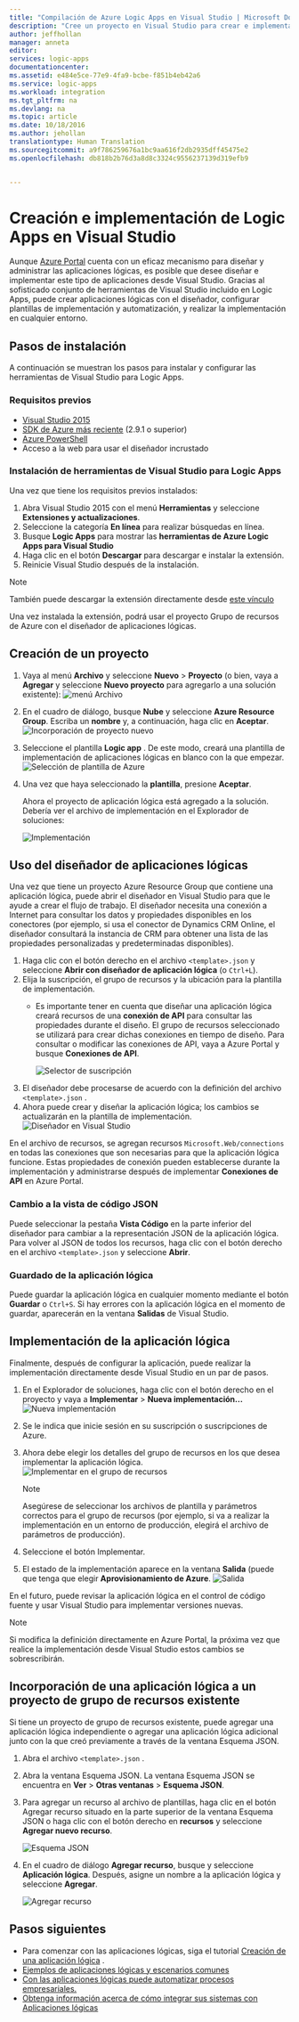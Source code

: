 ```yaml
---
title: "Compilación de Azure Logic Apps en Visual Studio | Microsoft Docs"
description: "Cree un proyecto en Visual Studio para crear e implementar la aplicación lógica."
author: jeffhollan
manager: anneta
editor: 
services: logic-apps
documentationcenter: 
ms.assetid: e484e5ce-77e9-4fa9-bcbe-f851b4eb42a6
ms.service: logic-apps
ms.workload: integration
ms.tgt_pltfrm: na
ms.devlang: na
ms.topic: article
ms.date: 10/18/2016
ms.author: jehollan
translationtype: Human Translation
ms.sourcegitcommit: a9f786259676a1bc9aa616f2db2935dff45475e2
ms.openlocfilehash: db818b2b76d3a8d8c3324c9556237139d319efb9


---
```

# <a name="build-and-deploy-logic-apps-in-visual-studio"></a>Creación e implementación de Logic Apps en Visual Studio
Aunque [Azure Portal](https://portal.azure.com/) cuenta con un eficaz mecanismo para diseñar y administrar las aplicaciones lógicas, es posible que desee diseñar e implementar este tipo de aplicaciones desde Visual Studio.  Gracias al sofisticado conjunto de herramientas de Visual Studio incluido en Logic Apps, puede crear aplicaciones lógicas con el diseñador, configurar plantillas de implementación y automatización, y realizar la implementación en cualquier entorno.  

## <a name="installation-steps"></a>Pasos de instalación
A continuación se muestran los pasos para instalar y configurar las herramientas de Visual Studio para Logic Apps.

### <a name="prerequisites"></a>Requisitos previos
* [Visual Studio 2015](https://www.visualstudio.com/downloads/download-visual-studio-vs.aspx)
* [SDK de Azure más reciente](https://azure.microsoft.com/downloads/) (2.9.1 o superior)
* [Azure PowerShell](https://github.com/Azure/azure-powershell#installation)
* Acceso a la web para usar el diseñador incrustado

### <a name="install-visual-studio-tools-for-logic-apps"></a>Instalación de herramientas de Visual Studio para Logic Apps
Una vez que tiene los requisitos previos instalados: 

1. Abra Visual Studio 2015 con el menú **Herramientas** y seleccione **Extensiones y actualizaciones**.
2. Seleccione la categoría **En línea** para realizar búsquedas en línea.
3. Busque **Logic Apps** para mostrar las **herramientas de Azure Logic Apps para Visual Studio**
4. Haga clic en el botón **Descargar** para descargar e instalar la extensión.
5. Reinicie Visual Studio después de la instalación.

> [!NOTE]
> También puede descargar la extensión directamente desde [este vínculo](https://visualstudiogallery.msdn.microsoft.com/e25ad307-46cf-412e-8ba5-5b555d53d2d9)
> 
> 

Una vez instalada la extensión, podrá usar el proyecto Grupo de recursos de Azure con el diseñador de aplicaciones lógicas.

## <a name="create-a-project"></a>Creación de un proyecto
1. Vaya al menú **Archivo** y seleccione **Nuevo** >  **Proyecto** (o bien, vaya a **Agregar** y seleccione **Nuevo proyecto** para agregarlo a una solución existente):  ![menú Archivo](./media/logic-apps-deploy-from-vs/filemenu.png)
2. En el cuadro de diálogo, busque **Nube** y seleccione **Azure Resource Group**. Escriba un **nombre** y, a continuación, haga clic en **Aceptar**.
    ![Incorporación de proyecto nuevo](./media/logic-apps-deploy-from-vs/addnewproject.png)
3. Seleccione el plantilla **Logic app** . De este modo, creará una plantilla de implementación de aplicaciones lógicas en blanco con la que empezar.
    ![Selección de plantilla de Azure](./media/logic-apps-deploy-from-vs/selectazuretemplate1.png)
4. Una vez que haya seleccionado la **plantilla**, presione **Aceptar**.
   
    Ahora el proyecto de aplicación lógica está agregado a la solución. Debería ver el archivo de implementación en el Explorador de soluciones:  
   
    ![Implementación](./media/logic-apps-deploy-from-vs/deployment.png)

## <a name="using-the-logic-app-designer"></a>Uso del diseñador de aplicaciones lógicas
Una vez que tiene un proyecto Azure Resource Group que contiene una aplicación lógica, puede abrir el diseñador en Visual Studio para que le ayude a crear el flujo de trabajo.  El diseñador necesita una conexión a Internet para consultar los datos y propiedades disponibles en los conectores (por ejemplo, si usa el conector de Dynamics CRM Online, el diseñador consultará la instancia de CRM para obtener una lista de las propiedades personalizadas y predeterminadas disponibles).

1. Haga clic con el botón derecho en el archivo `<template>.json` y seleccione **Abrir con diseñador de aplicación lógica** (o `Ctrl+L`).
2. Elija la suscripción, el grupo de recursos y la ubicación para la plantilla de implementación.
   * Es importante tener en cuenta que diseñar una aplicación lógica creará recursos de una **conexión de API** para consultar las propiedades durante el diseño.  El grupo de recursos seleccionado se utilizará para crear dichas conexiones en tiempo de diseño.  Para consultar o modificar las conexiones de API, vaya a Azure Portal y busque **Conexiones de API**.
   
     ![Selector de suscripción](./media/logic-apps-deploy-from-vs/designer_picker.png)
3. El diseñador debe procesarse de acuerdo con la definición del archivo `<template>.json` .
4. Ahora puede crear y diseñar la aplicación lógica; los cambios se actualizarán en la plantilla de implementación.
    ![Diseñador en Visual Studio](./media/logic-apps-deploy-from-vs/designer_in_vs.png)

En el archivo de recursos, se agregan recursos `Microsoft.Web/connections` en todas las conexiones que son necesarias para que la aplicación lógica funcione.  Estas propiedades de conexión pueden establecerse durante la implementación y administrarse después de implementar **Conexiones de API** en Azure Portal.

### <a name="switching-to-the-json-code-view"></a>Cambio a la vista de código JSON
Puede seleccionar la pestaña **Vista Código** en la parte inferior del diseñador para cambiar a la representación JSON de la aplicación lógica.  Para volver al JSON de todos los recursos, haga clic con el botón derecho en el archivo `<template>.json` y seleccione **Abrir**.

### <a name="saving-the-logic-app"></a>Guardado de la aplicación lógica
Puede guardar la aplicación lógica en cualquier momento mediante el botón **Guardar** o `Ctrl+S`.  Si hay errores con la aplicación lógica en el momento de guardar, aparecerán en la ventana **Salidas** de Visual Studio.

## <a name="deploying-your-logic-app"></a>Implementación de la aplicación lógica
Finalmente, después de configurar la aplicación, puede realizar la implementación directamente desde Visual Studio en un par de pasos. 

1. En el Explorador de soluciones, haga clic con el botón derecho en el proyecto y vaya a **Implementar** > **Nueva implementación...**
    ![Nueva implementación](./media/logic-apps-deploy-from-vs/newdeployment.png)
2. Se le indica que inicie sesión en su suscripción o suscripciones de Azure. 
3. Ahora debe elegir los detalles del grupo de recursos en los que desea implementar la aplicación lógica. 
    ![Implementar en el grupo de recursos](./media/logic-apps-deploy-from-vs/deploytoresourcegroup.png)
   
   > [!NOTE]
   > Asegúrese de seleccionar los archivos de plantilla y parámetros correctos para el grupo de recursos (por ejemplo, si va a realizar la implementación en un entorno de producción, elegirá el archivo de parámetros de producción). 
   > 
   > 
4. Seleccione el botón Implementar.
5. El estado de la implementación aparece en la ventana **Salida** (puede que tenga que elegir **Aprovisionamiento de Azure**. 
    ![Salida](./media/logic-apps-deploy-from-vs/output.png)

En el futuro, puede revisar la aplicación lógica en el control de código fuente y usar Visual Studio para implementar versiones nuevas. 

> [!NOTE]
> Si modifica la definición directamente en Azure Portal, la próxima vez que realice la implementación desde Visual Studio estos cambios se sobrescribirán.
> 
> 

## <a name="adding-a-logic-app-to-an-existing-resource-group-project"></a>Incorporación de una aplicación lógica a un proyecto de grupo de recursos existente
Si tiene un proyecto de grupo de recursos existente, puede agregar una aplicación lógica independiente o agregar una aplicación lógica adicional junto con la que creó previamente a través de la ventana Esquema JSON.
1. Abra el archivo `<template>.json` .
2. Abra la ventana Esquema JSON.  La ventana Esquema JSON se encuentra en **Ver** > **Otras ventanas** > **Esquema JSON**.
3. Para agregar un recurso al archivo de plantillas, haga clic en el botón Agregar recurso situado en la parte superior de la ventana Esquema JSON o haga clic con el botón derecho en **recursos** y seleccione **Agregar nuevo recurso**.

    ![Esquema JSON](./media/logic-apps-deploy-from-vs/jsonoutline.png)
    
4. En el cuadro de diálogo **Agregar recurso**, busque y seleccione **Aplicación lógica**. Después, asigne un nombre a la aplicación lógica y seleccione **Agregar**.

    ![Agregar recurso](./media/logic-apps-deploy-from-vs/addresource.png)

## <a name="next-steps"></a>Pasos siguientes
* Para comenzar con las aplicaciones lógicas, siga el tutorial [Creación de una aplicación lógica](logic-apps-create-a-logic-app.md) .  
* [Ejemplos de aplicaciones lógicas y escenarios comunes](logic-apps-examples-and-scenarios.md)
* [Con las aplicaciones lógicas puede automatizar procesos empresariales.](http://channel9.msdn.com/Events/Build/2016/T694) 
* [Obtenga información acerca de cómo integrar sus sistemas con Aplicaciones lógicas](http://channel9.msdn.com/Events/Build/2016/P462)




<!--HONumber=Jan17_HO3-->


